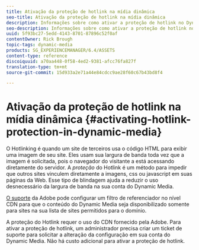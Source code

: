 ```yaml
---
title: Ativação da proteção de hotlink na mídia dinâmica
seo-title: Ativação da proteção de hotlink na mídia dinâmica
description: Informações sobre como ativar a proteção de hotlink no Dynamic Media.
seo-description: Informações sobre como ativar a proteção de hotlink no Dynamic Media.
uuid: 5f93bc27-5edd-4143-8701-87896c52f0af
contentOwner: Rick Brough
topic-tags: dynamic-media
products: SG_EXPERIENCEMANAGER/6.4/ASSETS
content-type: reference
discoiquuid: a70aa448-0f58-4ed2-9381-afcc76fa827f
translation-type: tm+mt
source-git-commit: 15d933a2e71a44e84cdcc9ae28f60c67b43bd8f4

---
```



# Ativação da proteção de hotlink na mídia dinâmica {#activating-hotlink-protection-in-dynamic-media}

O Hotlinking é quando um site de terceiros usa o código HTML para exibir uma imagem de seu site. Eles usam sua largura de banda toda vez que a imagem é solicitada, pois o navegador do visitante a está acessando diretamente do servidor. A *proteção* do Hotlink é um método para impedir que outros sites vinculem diretamente a imagens, css ou javascript em suas páginas da Web. Esse tipo de blindagem ajuda a reduzir o uso desnecessário da largura de banda na sua conta do Dynamic Media.

[O suporte](https://helpx.adobe.com/support.html) da Adobe pode configurar um filtro de referenciador no nível CDN para que o conteúdo do Dynamic Media seja disponibilizado somente para sites na sua lista de sites permitidos para o domínio.

A proteção do Hotlink requer o uso do CDN fornecido pela Adobe. Para ativar a proteção de hotlink, um administrador precisa criar um ticket de suporte para solicitar a alteração da configuração em sua conta do Dynamic Media. Não há custo adicional para ativar a proteção de hotlink.
